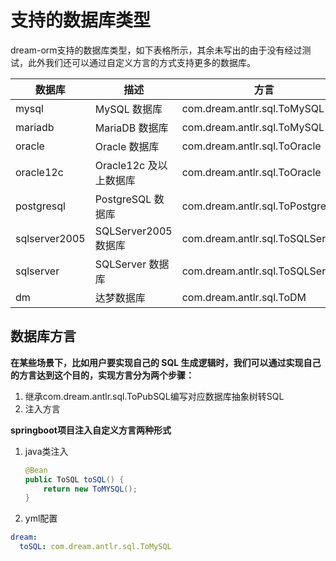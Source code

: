 # 支持的数据库类型

dream-orm支持的数据库类型，如下表格所示，其余未写出的由于没有经过测试，此外我们还可以通过自定义方言的方式支持更多的数据库。

| 数据库        | 描述                | 方言                         |
| ------------- |-------------------| ---------------------------- |
| mysql         | MySQL 数据库         | com.dream.antlr.sql.ToMySQL  |
| mariadb       | MariaDB 数据库       | com.dream.antlr.sql.ToMySQL  |
| oracle        | Oracle 数据库        | com.dream.antlr.sql.ToOracle |
| oracle12c     | Oracle12c 及以上数据库  | com.dream.antlr.sql.ToOracle |
| postgresql    | PostgreSQL 数据库    | com.dream.antlr.sql.ToPostgreSQL  |
| sqlserver2005 | SQLServer2005 数据库 | com.dream.antlr.sql.ToSQLServer  |
| sqlserver     | SQLServer 数据库     | com.dream.antlr.sql.ToSQLServer  |
| dm            | 达梦数据库             | com.dream.antlr.sql.ToDM     |

## 数据库方言

**在某些场景下，比如用户要实现自己的 SQL 生成逻辑时，我们可以通过实现自己的方言达到这个目的，实现方言分为两个步骤：**

1. 继承com.dream.antlr.sql.ToPubSQL编写对应数据库抽象树转SQL
2. 注入方言

**springboot项目注入自定义方言两种形式**

1. java类注入

   ```java
   @Bean
   public ToSQL toSQL() {
       return new ToMYSQL();
   }
   ```

2. yml配置

```yaml
dream:
  toSQL: com.dream.antlr.sql.ToMySQL
```
